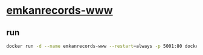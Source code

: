# [emkanrecords-www](https://emkanrecords.com/)

## run

```bash
docker run -d --name emkanrecords-www --restart=always -p 5001:80 docker.pkg.github.com/bamdadsabbagh/emkanrecords-www/emkanrecords-www:latest
```
